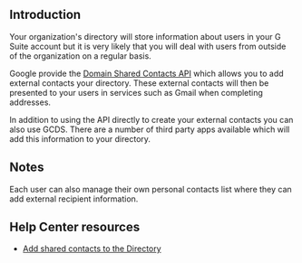 ## Introduction

Your organization's directory will store information about users in your G Suite account but it is very likely that you will deal with users from outside of the organization on a regular basis.

Google provide the [Domain Shared Contacts API](http://code.google.com/googleapps/domain/shared_contacts/gdata_shared_contacts_api_reference.html "Domain Shared Contacts API") which allows you to add external contacts your directory. These external contacts will then be presented to your users in services such as Gmail when completing addresses.

In addition to using the API directly to create your external contacts you can also use GCDS. There are a number of third party apps available which will add this information to your directory.

## Notes

Each user can also manage their own personal contacts list where they can add external recipient information.

## Help Center resources

-   [Add shared contacts to the Directory](https://support.google.com/a/answer/9281635 "Add shared contacts to the Directory")

